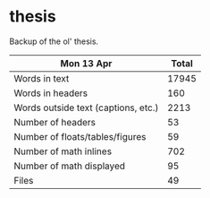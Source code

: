 thesis
======
Backup of the ol' thesis.

Mon 13 Apr | Total
---|---
Words in text| 17945
Words in headers| 160
Words outside text (captions, etc.)| 2213
Number of headers| 53
Number of floats/tables/figures| 59
Number of math inlines| 702
Number of math displayed| 95
Files| 49

